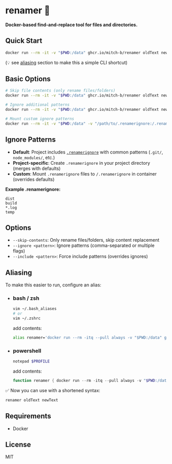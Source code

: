 # renamer 🔀

**Docker-based find-and-replace tool for files and directories.**

## Quick Start

```bash
docker run --rm -it -v "$PWD:/data" ghcr.io/mitch-b/renamer oldText newText
```

(💡 see [aliasing](#aliasing) section to make this a simple CLI shortcut)

## Basic Options

```bash
# Skip file contents (only rename files/folders)
docker run --rm -it -v "$PWD:/data" ghcr.io/mitch-b/renamer oldText newText --skip-contents

# Ignore additional patterns
docker run --rm -it -v "$PWD:/data" ghcr.io/mitch-b/renamer oldText newText --ignore "dist,build"

# Mount custom ignore patterns
docker run --rm -it -v "$PWD:/data" -v "/path/to/.renamerignore:/.renamerignore" ghcr.io/mitch-b/renamer oldText newText
```

## Ignore Patterns

- **Default**: Project includes [`.renamerignore`](./.renamerignore) with common patterns (`.git/`, `node_modules/`, etc.)
- **Project-specific**: Create `.renamerignore` in your project directory (merges with defaults)
- **Custom**: Mount `.renamerignore` files to `/.renamerignore` in container (overrides defaults)

**Example .renamerignore:**
```
dist
build
*.log
temp
```

## Options

- `--skip-contents`: Only rename files/folders, skip content replacement
- `--ignore <pattern>`: Ignore patterns (comma-separated or multiple flags)
- `--include <pattern>`: Force include patterns (overrides ignores)

## Aliasing

To make this easier to run, configure an alias:

* ### bash / zsh

    ```bash
    vim ~/.bash_aliases
    # or
    vim ~/.zshrc
    ```

    add contents:

    ```bash
    alias renamer='docker run --rm -itq --pull always -v "$PWD:/data" ghcr.io/mitch-b/renamer'
    ```

* ### powershell

    ```powershell
    notepad $PROFILE
    ```

    add contents:

    ```powershell
    function renamer { docker run --rm -itq --pull always -v "$PWD:/data" ghcr.io/mitch-b/renamer $args }
    ```

✅ Now you can use with a shortened syntax:

```bash
renamer oldText newText
```

## Requirements

- Docker

## License

MIT
